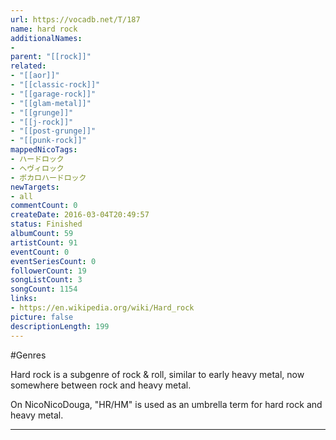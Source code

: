 ```yaml
---
url: https://vocadb.net/T/187
name: hard rock
additionalNames: 
- 
parent: "[[rock]]"
related:
- "[[aor]]"
- "[[classic-rock]]"
- "[[garage-rock]]"
- "[[glam-metal]]"
- "[[grunge]]"
- "[[j-rock]]"
- "[[post-grunge]]"
- "[[punk-rock]]"
mappedNicoTags:
- ハードロック
- ヘヴィロック
- ボカロハードロック
newTargets:
- all
commentCount: 0
createDate: 2016-03-04T20:49:57
status: Finished
albumCount: 59
artistCount: 91
eventCount: 0
eventSeriesCount: 0
followerCount: 19
songListCount: 3
songCount: 1154
links: 
- https://en.wikipedia.org/wiki/Hard_rock
picture: false
descriptionLength: 199
---
```


#Genres

Hard rock is a subgenre of rock & roll, similar to early heavy metal, now somewhere between rock and heavy metal.

On NicoNicoDouga, "HR/HM" is used as an umbrella term for hard rock and heavy metal.

---

